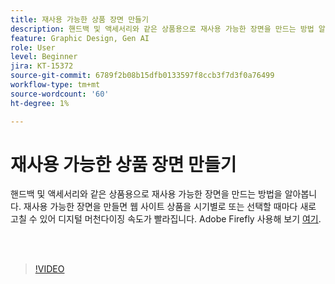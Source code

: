 ```yaml
---
title: 재사용 가능한 상품 장면 만들기
description: 핸드백 및 액세서리와 같은 상품용으로 재사용 가능한 장면을 만드는 방법 알아보기
feature: Graphic Design, Gen AI
role: User
level: Beginner
jira: KT-15372
source-git-commit: 6789f2b08b15dfb0133597f8ccb3f7d3f0a76499
workflow-type: tm+mt
source-wordcount: '60'
ht-degree: 1%

---
```


# 재사용 가능한 상품 장면 만들기

핸드백 및 액세서리와 같은 상품용으로 재사용 가능한 장면을 만드는 방법을 알아봅니다. 재사용 가능한 장면을 만들면 웹 사이트 상품을 시기별로 또는 선택할 때마다 새로 고칠 수 있어 디지털 머천다이징 속도가 빨라집니다. Adobe Firefly 사용해 보기 [여기](https://firefly.adobe.com/).

<br> 

>[!VIDEO](https://video.tv.adobe.com/v/3428765?quality=12&learn=on&hidetitle=true)